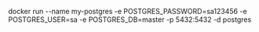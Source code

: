 docker run --name my-postgres -e POSTGRES_PASSWORD=sa123456 -e POSTGRES_USER=sa -e POSTGRES_DB=master -p 5432:5432 -d postgres